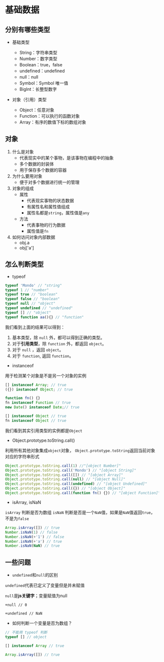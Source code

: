 # 基础数据

## 分别有哪些类型

* 基础类型

  * String：字符串类型
  * Number：数字类型
  * Boolean：true，false
  * undefined：undefined
  * null：null
  * Symbol：Symbol 唯一值
  * BigInt：长整型数字

* 对象（引用）类型

  * Object：任意对象
  * Function：可以执行的函数对象
  * Array：有序的数值下标的数组对象

## 对象

1. 什么是对象
   * 代表现实中的某个事物，是该事物在编程中的抽象
   * 多个数据的封装体
   * 用于保存多个数据的容器
2. 为什么要用对象
   * 便于对多个数据进行统一的管理
3. 对象的组成
   * 属性
     * 代表现实事物的状态数据
     * 有属性名和属性值组成
     * 属性名都是`string`，属性值是`any`
   * 方法
     * 代表事物的行为数据
     * 属性值是`fn`
4. 如何访问对象内部数据
   * obj.a
   * obj['a']

## 怎么判断类型

* typeof

```js
typeof 'Mondo' // "string"
typeof 1 // "number"
typeof true // "boolean"
typeof false // "boolean"
typeof null // "object"
typeof undefined // "undefined"
typeof [] // "object"
typeof function aa(){} // "function"
```

我们看到上面的结果可以得到：

1. 基本类型，除 `null` 外，都可以得到正确的类型。
2. 对于**引用类型**，除 `function` 外，都返回 `object`。
3. 对于 `null` ，返回 `object`。
4. 对于 `function`, 返回 `function`。


* instanceof

用于检测某个对象是不是另一个对象的实例

```js
[] instanceof Array; // true
({}) instanceof Object; // true

function fn() {}
fn instanceof Function // true
new Date() instanceof Date;// true

[] instanceof Object // true
fn instanceof Object // true
```

我们看到其实引用类型的实例都是`Object`

* Object.prototype.toString.call()

利用所有其他对象集成`object`对象， `Object.prototype.toString`返回当前对象对应的字符串形式

```js
Object.prototype.toString.call(1) //"[object Number]"
Object.prototype.toString.call('Mondo') // "[object String]"
Object.prototype.toString.call([]) // "[object Array]"
Object.prototype.toString.call(null) // "[object Null]"
Object.prototype.toString.call(undefined) // "[object Undefined]"
Object.prototype.toString.call({}) // "[object Object]"
Object.prototype.toString.call(function fn() {}) // "[object Function]"
```

* isArray, isNaN

`isArray` 判断是否为数组
`isNaN` 判断是否是一个`NaN`值，如果是`NaN`值返回`true`，不是为`false`

```js
Array.isArray([]) // true
Number.isNaN(1) // false
Number.isNaN(+'1') // false
Number.isNaN(+'a') // true
Number.isNaN(NaN) // true
```

## 一些问题

* `undefined`和`null`的区别

`undefined`代表已定义了变量但是并未赋值

`null`是**js关键字**；变量赋值为null

```
+null // 0

+undefined // NaN
```

* 如何判断一个变量是否为数组？

```js
// 不能用 typeof 判断
typeof [] // object

[] instanceof Array // true

Array.isArray([]) // true
```
